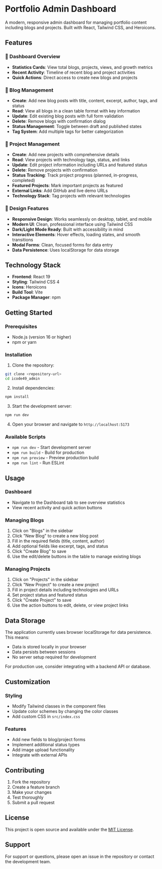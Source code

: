 # Portfolio Admin Dashboard

A modern, responsive admin dashboard for managing portfolio content including blogs and projects. Built with React, Tailwind CSS, and Heroicons.

## Features

### 🎯 Dashboard Overview
- **Statistics Cards**: View total blogs, projects, views, and growth metrics
- **Recent Activity**: Timeline of recent blog and project activities
- **Quick Actions**: Direct access to create new blogs and projects

### 📝 Blog Management
- **Create**: Add new blog posts with title, content, excerpt, author, tags, and status
- **Read**: View all blogs in a clean table format with key information
- **Update**: Edit existing blog posts with full form validation
- **Delete**: Remove blogs with confirmation dialog
- **Status Management**: Toggle between draft and published states
- **Tag System**: Add multiple tags for better categorization

### 🚀 Project Management
- **Create**: Add new projects with comprehensive details
- **Read**: View projects with technology tags, status, and links
- **Update**: Edit project information including URLs and featured status
- **Delete**: Remove projects with confirmation
- **Status Tracking**: Track project progress (planned, in-progress, completed)
- **Featured Projects**: Mark important projects as featured
- **External Links**: Add GitHub and live demo URLs
- **Technology Stack**: Tag projects with relevant technologies

### 🎨 Design Features
- **Responsive Design**: Works seamlessly on desktop, tablet, and mobile
- **Modern UI**: Clean, professional interface using Tailwind CSS
- **Dark/Light Mode Ready**: Built with accessibility in mind
- **Interactive Elements**: Hover effects, loading states, and smooth transitions
- **Modal Forms**: Clean, focused forms for data entry
- **Data Persistence**: Uses localStorage for data storage

## Technology Stack

- **Frontend**: React 19
- **Styling**: Tailwind CSS 4
- **Icons**: Heroicons
- **Build Tool**: Vite
- **Package Manager**: npm

## Getting Started

### Prerequisites
- Node.js (version 16 or higher)
- npm or yarn

### Installation

1. Clone the repository:
```bash
git clone <repository-url>
cd icode49_admin
```

2. Install dependencies:
```bash
npm install
```

3. Start the development server:
```bash
npm run dev
```

4. Open your browser and navigate to `http://localhost:5173`

### Available Scripts

- `npm run dev` - Start development server
- `npm run build` - Build for production
- `npm run preview` - Preview production build
- `npm run lint` - Run ESLint

## Usage

### Dashboard
- Navigate to the Dashboard tab to see overview statistics
- View recent activity and quick action buttons

### Managing Blogs
1. Click on "Blogs" in the sidebar
2. Click "New Blog" to create a new blog post
3. Fill in the required fields (title, content, author)
4. Add optional fields like excerpt, tags, and status
5. Click "Create Blog" to save
6. Use the edit/delete buttons in the table to manage existing blogs

### Managing Projects
1. Click on "Projects" in the sidebar
2. Click "New Project" to create a new project
3. Fill in project details including technologies and URLs
4. Set project status and featured status
5. Click "Create Project" to save
6. Use the action buttons to edit, delete, or view project links

## Data Storage

The application currently uses browser localStorage for data persistence. This means:
- Data is stored locally in your browser
- Data persists between sessions
- No server setup required for development

For production use, consider integrating with a backend API or database.

## Customization

### Styling
- Modify Tailwind classes in the component files
- Update color schemes by changing the color classes
- Add custom CSS in `src/index.css`

### Features
- Add new fields to blog/project forms
- Implement additional status types
- Add image upload functionality
- Integrate with external APIs

## Contributing

1. Fork the repository
2. Create a feature branch
3. Make your changes
4. Test thoroughly
5. Submit a pull request

## License

This project is open source and available under the [MIT License](LICENSE).

## Support

For support or questions, please open an issue in the repository or contact the development team.
